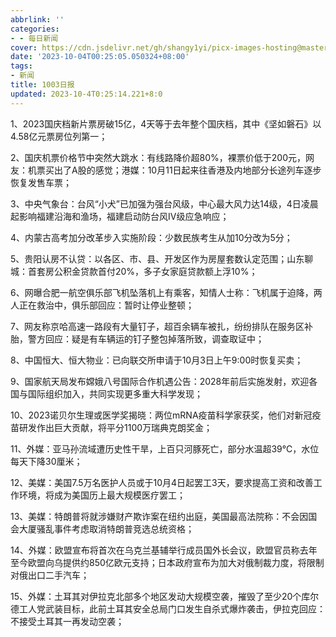 ```yaml
---
abbrlink: ''
categories:
- - 每日新闻
cover: https://cdn.jsdelivr.net/gh/shangy1yi/picx-images-hosting@master/xw.1a15yyeng45c.webp
date: '2023-10-04T00:25:05.050324+08:00'
tags:
- 新闻
title: 1003日报
updated: 2023-10-4T0:25:14.221+8:0
---
```

1、2023国庆档新片票房破15亿，4天等于去年整个国庆档，其中《坚如磐石》以4.58亿元票房位列第一；

2、国庆机票价格节中突然大跳水：有线路降价超80%，裸票价低于200元，网友：机票买出了A股的感觉；港媒：10月11日起来往香港及内地部分长途列车逐步恢复发售车票；

3、中央气象台：台风“小犬”已加强为强台风级，中心最大风力达14级，4日凌晨起影响福建沿海和渔场，福建启动防台风Ⅳ级应急响应；

4、内蒙古高考加分改革步入实施阶段：少数民族考生从加10分改为5分；

5、贵阳认房不认贷：以各区、市、县、开发区作为房屋套数认定范围；山东聊城：首套房公积金贷款首付20%，多子女家庭贷款额上浮10%；

6、网曝合肥一航空俱乐部飞机坠落机上有乘客，知情人士称：飞机属于迫降，两人正在救治中，俱乐部回应：暂时让停业整顿；

7、网友称京哈高速一路段有大量钉子，超百余辆车被扎，纷纷排队在服务区补胎，警方回应：疑是有车辆运的钉子整包掉落所致，调查取证中；

8、中国恒大、恒大物业：已向联交所申请于10月3日上午9:00时恢复买卖；

9、国家航天局发布嫦娥八号国际合作机遇公告：2028年前后实施发射，欢迎各国与国际组织加入，共同实现更多重大科学发现；

10、2023诺贝尔生理或医学奖揭晓：两位mRNA疫苗科学家获奖，他们对新冠疫苗研发作出巨大贡献，将平分1100万瑞典克朗奖金；

11、外媒：亚马孙流域遭历史性干旱，上百只河豚死亡，部分水温超39℃，水位每天下降30厘米；

12、美媒：美国7.5万名医护人员或于10月4日起罢工3天，要求提高工资和改善工作环境，将成为美国历上最大规模医疗罢工；

13、美媒：特朗普将就涉嫌财产欺诈案在纽约出庭，美国最高法院称：不会因国会大厦骚乱事件考虑取消特朗普竞选总统资格；

14、外媒：欧盟宣布将首次在乌克兰基辅举行成员国外长会议，欧盟官员称去年至今欧盟向乌提供约850亿欧元支持；日本政府宣布为加大对俄制裁力度，将限制对俄出口二手汽车；

15、外媒：土耳其对伊拉克北部多个地区发动大规模空袭，摧毁了至少20个库尔德工人党武装目标，此前土耳其安全总局门口发生自杀式爆炸袭击，伊拉克回应：不接受土耳其一再发动空袭；
